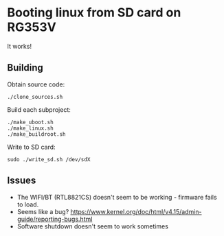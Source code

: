 # Booting linux from SD card on RG353V

It works!

## Building

Obtain source code:

    ./clone_sources.sh

Build each subproject:

    ./make_uboot.sh
    ./make_linux.sh
    ./make_buildroot.sh

Write to SD card:

    sudo ./write_sd.sh /dev/sdX


## Issues

- The WIFI/BT (RTL8821CS) doesn't seem to be working - firmware fails to load.
- Seems like a bug? https://www.kernel.org/doc/html/v4.15/admin-guide/reporting-bugs.html
- Software shutdown doesn't seem to work sometimes

